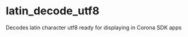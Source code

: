latin_decode_utf8
=================

Decodes latin character utf8 ready for displaying in Corona SDK apps

